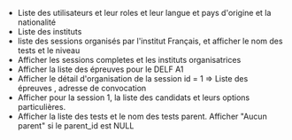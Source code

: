 
* Liste des utilisateurs et leur roles et leur langue et pays d'origine et la nationalité
* Liste des instituts
* liste des sessions organisés par l'institut Français, et afficher le nom des tests et le niveau
* Afficher les sessions completes et les instituts organisatrices
* Afficher la liste des épreuves pour le DELF A1
* Afficher le détail d'organisation de la session id = 1 =>  Liste des épreuves , adresse de convocation
* Afficher pour la session 1, la liste des candidats et leurs options particulières. 
* Afficher la liste des tests et le nom des tests parent. Afficher "Aucun parent" si le parent_id est NULL


